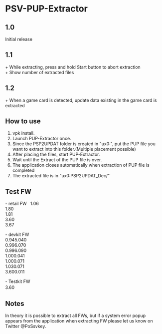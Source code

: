 # PSV-PUP-Extractor  
  
  
## 1.0  
Initial release  
  
## 1.1  
\+ While extracting, press and hold Start button to abort extraction  
\+ Show number of extracted files  

## 1.2  
  
\+ When a game card is detected, update data existing in the game card is extracted  
  
  
## How to use  
  
1. vpk install.  
2. Launch PUP-Extractor once.  
3. Since the PSP2UPDAT folder is created in "ux0:", put the PUP file you want to extract into this folder.(Multiple placement possible)  
4. After placing the files, start PUP-Extractor.  
5. Wait until the Extract of the PUP file is over.  
6. The application closes automatically when extraction of PUP file is completed  
7. The extracted file is in "ux0:PSP2UPDAT_Dec/"  
  
  
## Test FW

\- retail FW  
1.06  
1.80  
1.81  
3.60  
3.67  

\- devkit FW  
0.945.040  
0.996.070  
0.996.090  
1.000.041  
1.000.071  
1.030.071  
3.600.011  

\- Testkit FW  
3.60  
　　
  
  
## Notes  
  
In theory it is possible to extract all FWs, but if a system error popup appears from the application when extracting FW please let us know on Twitter @PoSsvkey.
